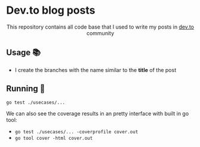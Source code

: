 # Dev.to blog posts

<p align='center'>This repository contains all code base that I used to write my posts in <a href="https://dev.to/chseki">dev.to</a> community</p>

## Usage :books:

- I create the branches with the name similar to the **title** of the post

## Running :scroll:

`go test ./usecases/...`

We can also see the coverage results in an pretty interface with built in go tool:

- `go test ./usecases/... -coverprofile cover.out`
- `go tool cover -html cover.out`

